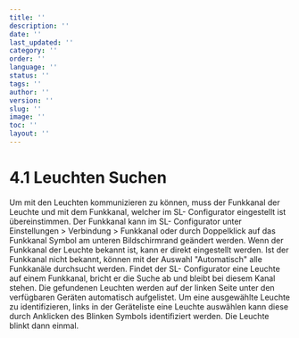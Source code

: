 ```yaml
---
title: ''
description: ''
date: ''
last_updated: ''
category: ''
order: ''
language: ''
status: ''
tags: ''
author: ''
version: ''
slug: ''
image: ''
toc: ''
layout: ''
---
```

# 4.1 Leuchten Suchen

Um mit den Leuchten kommunizieren zu können, muss der Funkkanal der Leuchte und mit dem Funkkanal, welcher im SL- Configurator eingestellt ist übereinstimmen. Der Funkkanal kann im SL- Configurator unter Einstellungen > Verbindung > Funkkanal oder durch Doppelklick auf das Funkkanal Symbol am unteren Bildschirmrand geändert werden.
Wenn der Funkkanal der Leuchte bekannt ist, kann er direkt eingestellt werden. Ist der Funkkanal nicht bekannt, können mit der Auswahl "Automatisch" alle Funkkanäle durchsucht werden. Findet der SL- Configurator eine Leuchte auf einem Funkkanal, bricht er die Suche ab und bleibt bei diesem Kanal stehen. Die gefundenen Leuchten werden auf der linken Seite unter den verfügbaren Geräten automatisch aufgelistet.
Um eine ausgewählte Leuchte zu identifizieren, links in der Geräteliste eine Leuchte auswählen kann diese durch Anklicken des Blinken Symbols identifiziert werden. Die Leuchte blinkt dann einmal.
